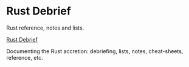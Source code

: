 # Rust Debrief
Rust reference, notes and lists.

[Rust Debrief](https://github.com/mandober/rust-debrief)

Documenting the Rust accretion: debriefing, lists, notes, cheat-sheets, reference, etc.

